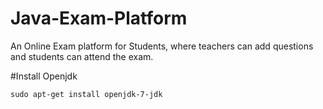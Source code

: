 # Java-Exam-Platform
An Online Exam platform for Students, where teachers can add questions and students can attend the exam.

#Install Openjdk
```
sudo apt-get install openjdk-7-jdk
```
